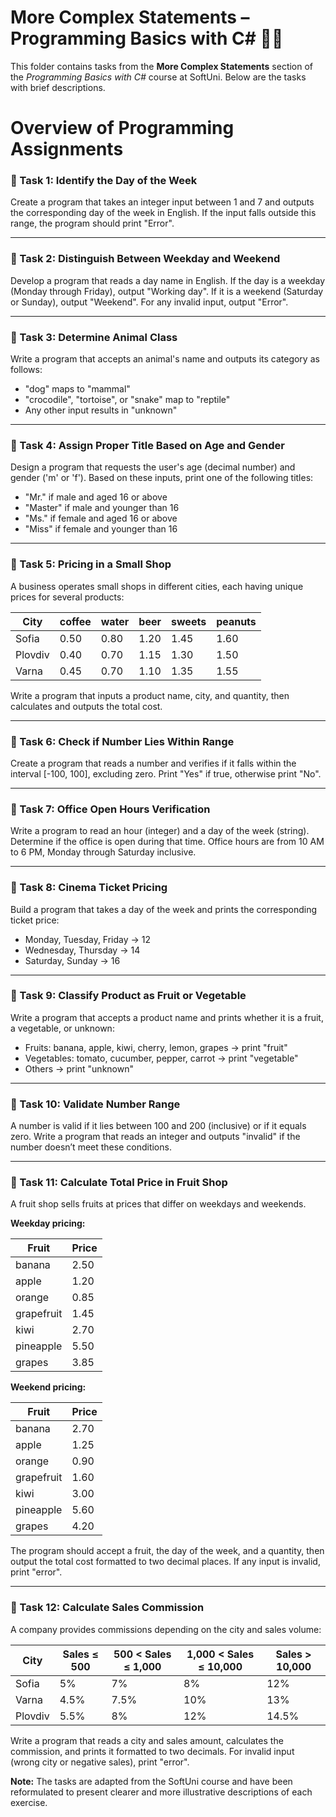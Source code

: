 # More Complex Statements – Programming Basics with C# 🧑‍💻

This folder contains tasks from the **More Complex Statements** section of the _Programming Basics with C#_ course at SoftUni. Below are the tasks with brief descriptions.

# Overview of Programming Assignments

### 📝 Task 1: Identify the Day of the Week  
Create a program that takes an integer input between 1 and 7 and outputs the corresponding day of the week in English. If the input falls outside this range, the program should print "Error".

---

### 📝 Task 2: Distinguish Between Weekday and Weekend  
Develop a program that reads a day name in English. If the day is a weekday (Monday through Friday), output "Working day". If it is a weekend (Saturday or Sunday), output "Weekend". For any invalid input, output "Error".

---

### 📝 Task 3: Determine Animal Class  
Write a program that accepts an animal's name and outputs its category as follows:

- "dog" maps to "mammal"  
- "crocodile", "tortoise", or "snake" map to "reptile"  
- Any other input results in "unknown"

---

### 📝 Task 4: Assign Proper Title Based on Age and Gender  
Design a program that requests the user's age (decimal number) and gender ('m' or 'f'). Based on these inputs, print one of the following titles:

- "Mr." if male and aged 16 or above  
- "Master" if male and younger than 16  
- "Ms." if female and aged 16 or above  
- "Miss" if female and younger than 16

---

### 📝 Task 5: Pricing in a Small Shop  
A business operates small shops in different cities, each having unique prices for several products:

| City    | coffee | water | beer | sweets | peanuts |
|---------|--------|-------|------|--------|---------|
| Sofia   | 0.50   | 0.80  | 1.20 | 1.45   | 1.60    |
| Plovdiv | 0.40   | 0.70  | 1.15 | 1.30   | 1.50    |
| Varna   | 0.45   | 0.70  | 1.10 | 1.35   | 1.55    |

Write a program that inputs a product name, city, and quantity, then calculates and outputs the total cost.

---

### 📝 Task 6: Check if Number Lies Within Range  
Create a program that reads a number and verifies if it falls within the interval [-100, 100], excluding zero. Print "Yes" if true, otherwise print "No".

---

### 📝 Task 7: Office Open Hours Verification  
Write a program to read an hour (integer) and a day of the week (string). Determine if the office is open during that time. Office hours are from 10 AM to 6 PM, Monday through Saturday inclusive.

---

### 📝 Task 8: Cinema Ticket Pricing  
Build a program that takes a day of the week and prints the corresponding ticket price:

- Monday, Tuesday, Friday → 12  
- Wednesday, Thursday → 14  
- Saturday, Sunday → 16

---

### 📝 Task 9: Classify Product as Fruit or Vegetable  
Write a program that accepts a product name and prints whether it is a fruit, a vegetable, or unknown:

- Fruits: banana, apple, kiwi, cherry, lemon, grapes → print "fruit"  
- Vegetables: tomato, cucumber, pepper, carrot → print "vegetable"  
- Others → print "unknown"

---

### 📝 Task 10: Validate Number Range  
A number is valid if it lies between 100 and 200 (inclusive) or if it equals zero. Write a program that reads an integer and outputs "invalid" if the number doesn’t meet these conditions.

---

### 📝 Task 11: Calculate Total Price in Fruit Shop  
A fruit shop sells fruits at prices that differ on weekdays and weekends.

**Weekday pricing:**

| Fruit      | Price |
|------------|-------|
| banana     | 2.50  |
| apple      | 1.20  |
| orange     | 0.85  |
| grapefruit | 1.45  |
| kiwi       | 2.70  |
| pineapple  | 5.50  |
| grapes     | 3.85  |

**Weekend pricing:**

| Fruit      | Price |
|------------|-------|
| banana     | 2.70  |
| apple      | 1.25  |
| orange     | 0.90  |
| grapefruit | 1.60  |
| kiwi       | 3.00  |
| pineapple  | 5.60  |
| grapes     | 4.20  |

The program should accept a fruit, the day of the week, and a quantity, then output the total cost formatted to two decimal places. If any input is invalid, print "error".

---

### 📝 Task 12: Calculate Sales Commission  
A company provides commissions depending on the city and sales volume:

| City    | Sales ≤ 500 | 500 < Sales ≤ 1,000 | 1,000 < Sales ≤ 10,000 | Sales > 10,000 |
|---------|-------------|---------------------|------------------------|----------------|
| Sofia   | 5%          | 7%                  | 8%                     | 12%            |
| Varna   | 4.5%        | 7.5%                | 10%                    | 13%            |
| Plovdiv | 5.5%        | 8%                  | 12%                    | 14.5%          |

Write a program that reads a city and sales amount, calculates the commission, and prints it formatted to two decimals. For invalid input (wrong city or negative sales), print "error".

**Note:** The tasks are adapted from the SoftUni course and have been reformulated to present clearer and more illustrative descriptions of each exercise.
